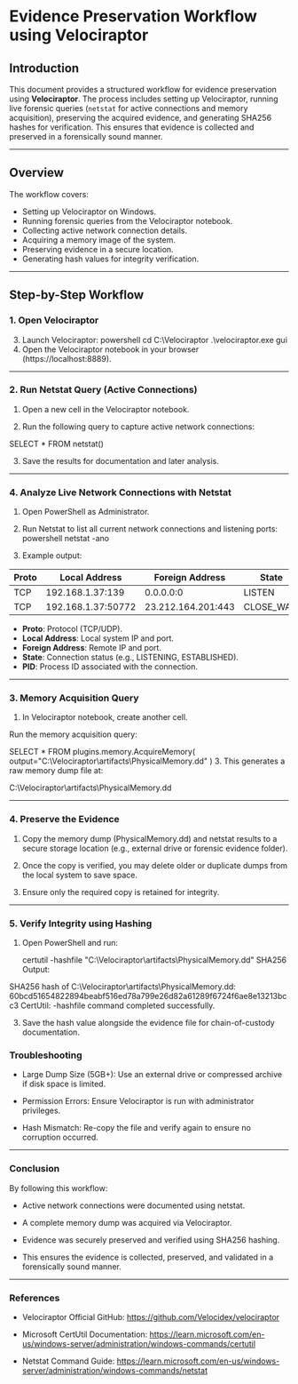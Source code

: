 # Evidence Preservation Workflow using Velociraptor

## Introduction
This document provides a structured workflow for evidence preservation using **Velociraptor**. The process includes setting up Velociraptor, running live forensic queries (`netstat` for active connections and memory acquisition), preserving the acquired evidence, and generating SHA256 hashes for verification. This ensures that evidence is collected and preserved in a forensically sound manner.

---

## Overview
The workflow covers:
- Setting up Velociraptor on Windows.
- Running forensic queries from the Velociraptor notebook.
- Collecting active network connection details.
- Acquiring a memory image of the system.
- Preserving evidence in a secure location.
- Generating hash values for integrity verification.

---

## Step-by-Step Workflow

### 1. Open Velociraptor
3. Launch Velociraptor:
      powershell
   cd C:\Velociraptor
   .\velociraptor.exe gui
4. Open the Velociraptor notebook in your browser (https://localhost:8889).

---

### 2. Run Netstat Query (Active Connections)
1. Open a new cell in the Velociraptor notebook.

2. Run the following query to capture active network connections:

SELECT * FROM netstat()

3. Save the results for documentation and later analysis.

---

### 4. Analyze Live Network Connections with Netstat  
1. Open PowerShell as Administrator.  
2. Run Netstat to list all current network connections and listening ports:  
      powershell
   netstat -ano
      
3. Example output:  
      
 | Proto  |  Local Address        |   Foreign Address     |   State         |    PID   |
 |--------|-----------------------|-----------------------|-----------------|----------|
 | TCP    |  192.168.1.37:139     |   0.0.0.0:0           |   LISTEN        |     4    |
 | TCP    |  192.168.1.37:50772   |   23.212.164.201:443  |   CLOSE_WAIT    |    8772  |

   
   - **Proto**: Protocol (TCP/UDP).  
   - **Local Address**: Local system IP and port.  
   - **Foreign Address**: Remote IP and port.  
   - **State**: Connection status (e.g., LISTENING, ESTABLISHED).  
   - **PID**: Process ID associated with the connection.  

---

### 3. Memory Acquisition Query
1. In Velociraptor notebook, create another cell.

Run the memory acquisition query:

   SELECT * FROM plugins.memory.AcquireMemory(
    output="C:\\Velociraptor\\artifacts\\PhysicalMemory.dd"
)
3. This generates a raw memory dump file at:

   C:\Velociraptor\artifacts\PhysicalMemory.dd

---

### 4. Preserve the Evidence
1. Copy the memory dump (PhysicalMemory.dd) and netstat results to a secure storage location (e.g., external drive or forensic evidence folder).

2. Once the copy is verified, you may delete older or duplicate dumps from the local system to save space.

3. Ensure only the required copy is retained for integrity.

---

### 5. Verify Integrity using Hashing
1. Open PowerShell and run:

   certutil -hashfile "C:\Velociraptor\artifacts\PhysicalMemory.dd" SHA256
Output:

SHA256 hash of C:\Velociraptor\artifacts\PhysicalMemory.dd:
60bcd51654822894beabf516ed78a799e26d82a61289f6724f6ae8e13213bcc3
CertUtil: -hashfile command completed successfully.

3. Save the hash value alongside the evidence file for chain-of-custody documentation.

### Troubleshooting
- Large Dump Size (5GB+): Use an external drive or compressed archive if disk space is limited.

- Permission Errors: Ensure Velociraptor is run with administrator privileges.

- Hash Mismatch: Re-copy the file and verify again to ensure no corruption occurred.

---

### Conclusion
By following this workflow:

- Active network connections were documented using netstat.

- A complete memory dump was acquired via Velociraptor.

- Evidence was securely preserved and verified using SHA256 hashing.

- This ensures the evidence is collected, preserved, and validated in a forensically sound manner.

---

### References
- Velociraptor Official GitHub: https://github.com/Velocidex/velociraptor

- Microsoft CertUtil Documentation: https://learn.microsoft.com/en-us/windows-server/administration/windows-commands/certutil

- Netstat Command Guide: https://learn.microsoft.com/en-us/windows-server/administration/windows-commands/netstat  

